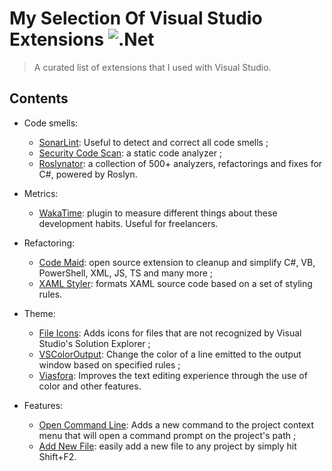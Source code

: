 # My Selection Of Visual Studio Extensions <img alt=".Net" src="https://img.shields.io/badge/Visual%20Studio-5C2D91?logo=visualstudio&logoColor=white&style=flat" />
> A curated list of extensions that I used with Visual Studio.

## Contents

- Code smells:
  - [SonarLint](https://www.sonarlint.org/visualstudio): Useful to detect and correct all code smells ;
  - [Security Code Scan](https://security-code-scan.github.io/): a static code analyzer ;
  - [Roslynator](https://github.com/JosefPihrt/Roslynator): a collection of 500+ analyzers, refactorings and fixes for C#, powered by Roslyn.

- Metrics:
  - [WakaTime](https://wakatime.com/): plugin to measure different things about these development habits. Useful for freelancers.

- Refactoring:
  - [Code Maid](https://www.codemaid.net/): open source extension to cleanup and simplify C#, VB, PowerShell, XML, JS, TS and many more ;
  - [XAML Styler](https://github.com/Xavalon/XamlStyler): formats XAML source code based on a set of styling rules.

- Theme:
  - [File Icons](https://github.com/madskristensen/FileIcons): Adds icons for files that are not recognized by Visual Studio's Solution Explorer ;
  - [VSColorOutput](https://mike-ward.net/vscoloroutput/): Change the color of a line emitted to the output window based on specified rules ;
  - [Viasfora](https://viasfora.com/): Improves the text editing experience through the use of color and other features.

- Features:
  - [Open Command Line](https://github.com/madskristensen/OpenCommandLine): Adds a new command to the project context menu that will open a command prompt on the project's path ;
  - [Add New File](https://marketplace.visualstudio.com/items?itemName=MadsKristensen.AddNewFile): easily add a new file to any project by simply hit Shift+F2.


